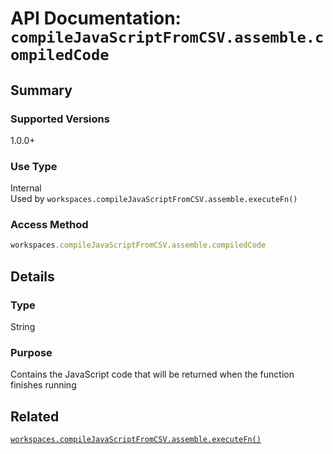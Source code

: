 <!--Update Table of Contents when creating new pages in the API documentation.-->
# API Documentation: `compileJavaScriptFromCSV.assemble.compiledCode`
## Summary
### Supported Versions
1.0.0+
### Use Type  
Internal  
Used by `workspaces.compileJavaScriptFromCSV.assemble.executeFn()`
### Access Method
```javascript
workspaces.compileJavaScriptFromCSV.assemble.compiledCode
```
## Details
### Type
String
### Purpose
Contains the JavaScript code that will be returned when the function finishes running
## Related
[`workspaces.compileJavaScriptFromCSV.assemble.executeFn()`](executeFn&#40;&#41;)
